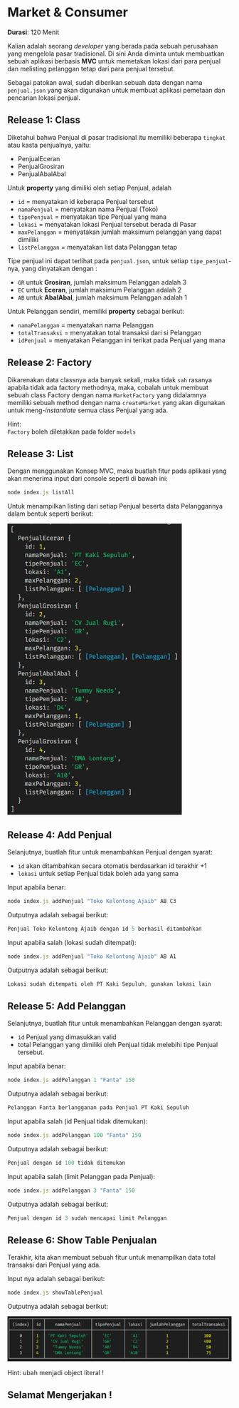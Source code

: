 # Market & Consumer

__Durasi__: 120 Menit

Kalian adalah seorang *developer* yang berada pada sebuah perusahaan yang
mengelola pasar tradisional. Di sini Anda diminta untuk membuatkan sebuah
aplikasi berbasis **MVC** untuk memetakan lokasi dari para penjual 
dan melisting pelanggan tetap dari para penjual tersebut.

Sebagai patokan awal, sudah diberikan sebuah data dengan nama `penjual.json` yang
akan digunakan untuk membuat aplikasi pemetaan dan pencarian lokasi penjual.

## Release 1: Class
Diketahui bahwa Penjual di pasar tradisional itu memiliki beberapa `tingkat`
atau kasta penjualnya, yaitu:
- PenjualEceran
- PenjualGrosiran
- PenjualAbalAbal

Untuk **property** yang dimiliki oleh setiap Penjual, adalah
- `id` = menyatakan id keberapa Penjual tersebut
- `namaPenjual` = menyatakan nama Penjual (Toko)
- `tipePenjual` = menyatakan tipe Penjual yang mana
- `lokasi` = menyatakan lokasi Penjual tersebut berada di Pasar
- `maxPelanggan` = menyatakan jumlah maksimum pelanggan yang dapat dimiliki
- `listPelanggan` = menyatakan list data Pelanggan tetap

Tipe penjual ini dapat terlihat pada `penjual.json`, untuk setiap 
`tipe_penjual`-nya, yang dinyatakan dengan :
- `GR` untuk **Grosiran**, jumlah maksimum Pelanggan adalah 3
- `EC` untuk **Eceran**, jumlah maksimum Pelanggan adalah 2
- `AB` untuk **AbalAbal**, jumlah maksimum Pelanggan adalah 1

Untuk Pelanggan sendiri, memiliki **property** sebagai berikut:
- `namaPelanggan` = menyatakan nama Pelanggan
- `totalTransaksi` = menyatakan total transaksi dari si Pelanggan
- `idPenjual` = menyatakan Pelanggan ini terikat pada Penjual yang mana

## Release 2: Factory
Dikarenakan data classnya ada banyak sekali, maka tidak `sah` rasanya apabila
tidak ada factory methodnya, maka, cobalah untuk membuat sebuah class Factory
dengan nama `MarketFactory` yang didalamnya memiliki sebuah method dengan nama
`createMarket` yang akan digunakan untuk meng-*instantiate* semua class 
Penjual yang ada.

Hint:  
`Factory` boleh diletakkan pada folder `models`

## Release 3: List
Dengan menggunakan Konsep MVC, maka buatlah fitur pada aplikasi yang akan 
menerima input dari console seperti di bawah ini:

```javascript
node index.js listAll
```

Untuk menampilkan listing dari setiap Penjual beserta data Pelanggannya dalam
bentuk seperti berikut:

<img src="assets/listall.PNG">

## Release 4: Add Penjual
Selanjutnya, buatlah fitur untuk menambahkan Penjual dengan syarat:
- `id` akan ditambahkan secara otomatis berdasarkan id terakhir +1
- `lokasi` untuk setiap Penjual tidak boleh ada yang sama

Input apabila benar:
```javascript
node index.js addPenjual "Toko Kelontong Ajaib" AB C3
```

Outputnya adalah sebagai berikut:
```javascript
Penjual Toko Kelontong Ajaib dengan id 5 berhasil ditambahkan
```

Input apabila salah (lokasi sudah ditempati):
```javascript
node index.js addPenjual "Toko Kelontong Ajaib" AB A1
```

Outputnya adalah sebagai berikut:
```javascript
Lokasi sudah ditempati oleh PT Kaki Sepuluh, gunakan lokasi lain
```

## Release 5: Add Pelanggan
Selanjutnya, buatlah fitur untuk menambahkan Pelanggan dengan syarat:
- `id` Penjual yang dimasukkan valid
- total Pelanggan yang dimiliki oleh Penjual tidak melebihi tipe Penjual 
  tersebut.

Input apabila benar:
```javascript
node index.js addPelanggan 1 "Fanta" 150
```

Outputnya adalah sebagai berikut:
```javascript
Pelanggan Fanta berlangganan pada Penjual PT Kaki Sepuluh
```

Input apabila salah (id Penjual tidak ditemukan):
```javascript
node index.js addPelanggan 100 "Fanta" 150
```

Outputnya adalah sebagai berikut:
```javascript
Penjual dengan id 100 tidak ditemukan
```

Input apabila salah (limit Pelanggan pada Penjual):
```javascript
node index.js addPelanggan 3 "Fanta" 150  
```

Outputnya adalah sebagai berikut:
```javascript
Penjual dengan id 3 sudah mencapai limit Pelanggan
```

## Release 6: Show Table Penjualan
Terakhir, kita akan membuat sebuah fitur untuk menampilkan data total transaksi
dari Penjual yang ada.


Input nya adalah sebagai berikut:
```javascript
node index.js showTablePenjual
```

Outputnya adalah sebagai berikut:  

<img src="assets/showtablepenjual.png">

Hint: ubah menjadi object literal !

## Selamat Mengerjakan !